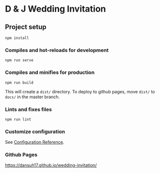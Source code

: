 # D & J Wedding Invitation

## Project setup

```
npm install
```

### Compiles and hot-reloads for development

```
npm run serve
```

### Compiles and minifies for production

```
npm run build
```

This will create a `dist/` directory. To deploy to github pages, move `dist/` to `docs/` in the master branch.

### Lints and fixes files

```
npm run lint
```

### Customize configuration
See [Configuration Reference](https://cli.vuejs.org/config/).

### Github Pages

https://dansuh17.github.io/wedding-invitation/
